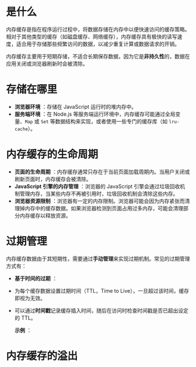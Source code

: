 # **是什么**

内存缓存是指在程序运行过程中，将数据存储在内存中以便快速访问的缓存策略。相对于其他类型的缓存（如磁盘缓存、网络缓存），内存缓存具有极快的读写速度，适合用于存储那些频繁访问的数据，以减少重复计算或数据请求的开销。

内存缓存主要用于短期存储，不适合长期保存数据，因为它是**非持久性**的，数据在应用关闭或浏览器刷新时会被清除。

# **存储在哪里**

* **浏览器环境** ：存储在 JavaScript 运行时的堆内存中。
* **服务端环境** ：在 Node.js 等服务端运行环境中，内存缓存可能通过全局变量、`Map` 或 `Set` 等数据结构来实现，或者使用一些专门的缓存库（如 `lru-cache`）。

# 内存缓存的生命周期

* **页面的生命周期** ：内存缓存通常只存在于当前页面加载周期内。当用户关闭或刷新页面时，内存缓存会被清除。
* **JavaScript 引擎的内存管理** ：浏览器的 JavaScript 引擎会通过垃圾回收机制管理内存，当某些内存不再被引用时，垃圾回收机制会清除这些内存。
* **浏览器资源限制** ：浏览器有一定的内存限制。浏览器可能会因为内存紧张而清理掉内存中的缓存数据。如果浏览器检测到页面占用过多内存，可能会清理部分内存缓存以释放资源。

# **过期管理**

内存缓存数据由于其短期性，需要通过**手动管理**来实现过期机制。常见的过期管理方式有：

* **基于时间的过期** ：
* 为每个缓存数据设置过期时间（TTL，Time to Live），一旦超过该时间，缓存即视为无效。
* 可以通过**时间戳**记录缓存插入时间，随后在访问时检查时间戳是否已超出设定的 TTL。

   **示例** ：

# 内存缓存的溢出
